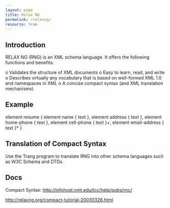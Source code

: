 ```yaml
---
layout: page
title: Relax NG
permalink: /relaxng/
resource: true
---
```


Introduction 
------------ 
RELAX NG (RNG) is an XML schema language. It offers the following functions
and benefits:

o Validates the structure of XML documents
o Easy to learn, read, and write
o Describes virtually any vocabulary that is based on well-formed XML
  1.0 and namespaces in XML
o A concise compact syntax (and XML translation mechanisms)

Example
-------
element resume { 
  element name { text },
  element address { text },
  element home-phone { text },
  element cell-phone { text }+,
  element email-address { text }*
}


Translation of Compact Syntax
-----------------------------
Use the Trang program to translate RNG into other schema languages
such as W3C Schema and DTDs. 

Docs
----
Compact Syntax:
http://infohost.nmt.edu/tcc/help/pubs/rnc/


http://relaxng.org/compact-tutorial-20030326.html 
